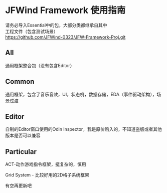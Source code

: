 # JFWind Framework 使用指南
请务必导入Essential中的包，大部分类都继承自其中<br>
工程文件（包含测试场景）<br>
https://github.com/JFWind-0323/JFW-Framework-Proj.git
## All
通用框架整合包（没有包含Editor）
## Common
通用框架，包含了音乐音效，UI，状态机，数据存储，EDA（事件驱动架构），场景过渡
## Editor
自制的Editor窗口使用的Odin Inspector，我是原价购入的，不知道盗版或者其他版本是否可以兼容
## Particular
ACT-动作游戏指令框架，挺复杂的，慎用

Grid System - 比较好用的2D格子系统框架

有空再更新吧
